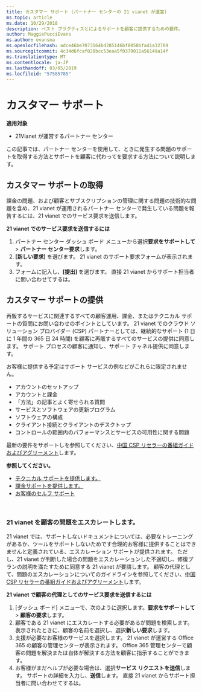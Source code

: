 ```yaml
---
title: カスタマー サポート (パートナー センターの 21 vianet が運営)
ms.topic: article
ms.date: 10/29/2018
description: ベスト プラクティスとによるサポートを顧客に提供するための要件。
author: MaggiePucciEvans
ms.author: evansma
ms.openlocfilehash: adce46be7073164bd285146bf8058bfa41a32709
ms.sourcegitcommit: 4c34d6fcaf020bcc53eaa5f0379011a56149a14f
ms.translationtype: MT
ms.contentlocale: ja-JP
ms.lasthandoff: 03/05/2019
ms.locfileid: "57585785"
---
```

# <a name="customer-support"></a>カスタマー サポート

**適用対象**

-   21Vianet が運営するパートナー センター

この記事では、パートナー センターを使用して、ときに発生する問題のサポートを取得する方法とサポートを顧客に代わってを要求する方法について説明します。 

## <a name="getting-customer-support"></a>カスタマー サポートの取得

課金の問題、および顧客とサブスクリプションの管理に関する問題の技術的な問題を含め、21 vianet が運用されるパートナー センターで発生している問題を報告するには、21 vianet でのサービス要求を送信します。

**21 vianet でのサービス要求を送信するには**

1. パートナー センター ダッシュ ボード メニューから選択**要求をサポートして** &gt; **パートナー センター要求**します。
2. **[新しい要求]** を選びます。 21 vianet のサポート要求フォームが表示されます。 
3. フォームに記入し、**[提出]** を選びます。 直接 21 vianet からサポート担当者に問い合わせてするは。

## <a name="providing-customer-support"></a>カスタマー サポートの提供

再販するサービスに関連するすべての顧客運用、課金、またはテクニカル サポートの質問にお問い合わせのポイントとしています。 21 vianet でのクラウド ソリューション プロバイダー (CSP) パートナーとしては、継続的なサポート (1 日に 1 年間の 365 日 24 時間) を顧客に再販するすべてのサービスの提供に同意します。 サポート プロセスの顧客に通知し、サポート チャネル提供に同意します。  

お客様に提供する予定はサポート サービスの例などがこれらに限定されません。
 
-   アカウントのセットアップ 
-   アカウントと課金 
-   「方法」の記事とよく寄せられる質問 
-   サービスとソフトウェアの更新プログラム 
-   ソフトウェアの構成 
-   クライアント接続とクライアントのデスクトップ
-   コントロールの範囲内のパフォーマンスとサービスの可用性に関する問題 

最新の要件をサポートしを参照してください、[中国 CSP リセラーの番組ガイドおよびアグリーメント](csp-program-guide-and-agreements.md)します。

**参照してください。**

-   [テクニカル サポートを提供します。](provide-technical-support.md)
-   [課金サポートを提供します。](provide-billing-support.md)
-   [お客様のセルフ サポート](customer-self-support.md)

 
### <a name="escalate-a-customer-issue-to-21vianet"></a>21 vianet を顧客の問題をエスカレートします。 

21 vianet では、サポートしないドキュメントについては、必要なトレーニングがあるか、ツールをサポートしないためです合理的お客様に提供することはできませんと定義されている、エスカレーション サポートが提供されます。 ただし、21 vianet が判断した場合の問題をエスカレーションした不適切し、修復プランの説明を満たすために同意する 21 vianet が要請します。 顧客の代理として、問題のエスカレーションについてのガイドラインを参照してください、[中国 CSP リセラーの番組ガイドおよびアグリーメント](csp-program-guide-and-agreements.md)します。

**21 vianet で顧客の代理としてのサービス要求を送信するには**

1. [ダッシュ ボード] メニューで、次のように選択します。**要求をサポートして** &gt; **顧客の要求**します。
2. 顧客である 21 vianet にエスカレートする必要があるが問題を検索します。 表示されたときに、顧客の名前を選択し、選択**新しい要求**します。
3. 支援が必要なお客様のサービスを選択します。 21 vianet が運営する Office 365 の顧客の管理センターが表示されます。 Office 365 管理センターで顧客の問題を解決または自体が解決する方法を顧客に指示することができます。
4. お客様がまだヘルプが必要な場合は、選択**サービス リクエストを送信**します。 サポートの詳細を入力し、**送信**します。 直接 21 vianet からサポート担当者に問い合わせてするは。




 




